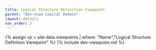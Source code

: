 ```yaml
---
title: Logical Structure Definition Viewpoint
parent: "Dev-View Logical Domain"
layout: default
nav_order: 2
---
```

{% assign vp = site.data.viewpoints | where: "Name","Logical Structure Definition Viewpoint" %}
{% include dev-viewpoint.md %}
